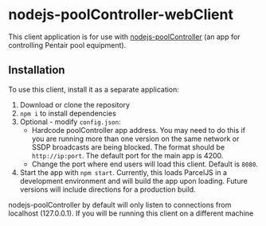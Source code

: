 # nodejs-poolController-webClient

This client application is for use with [nodejs-poolController](https://github.com/tagyoureit/nodejs-poolcontroller) (an app for controlling Pentair pool equipment).

## Installation

To use this client, install it as a separate application:
1. Download or clone the repository
1. `npm i` to install dependencies
1. Optional - modify `config.json`:
    * Hardcode poolController app address.  You may need to do this if you are running more than one version on the same network or SSDP broadcasts are being blocked.
    The format should be `http://ip:port`.  The default port for the main app is 4200.
    * Change the port where end users will load this client.  Default is `8080`.
1. Start the app with `npm start`.  Currently, this loads ParcelJS in a development environment and will build the app upon loading.  Future versions will include directions for a production build.

nodejs-poolController by default will only listen to connections from localhost (127.0.0.1).  If you will be running this client on a different machine